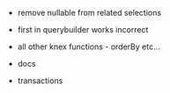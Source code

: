 - remove nullable from related selections
- first in querybuilder works incorrect
- all other knex functions - orderBy etc...

- docs
- transactions
